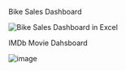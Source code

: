 Bike Sales Dashboard

![Bike Sales Dashboard in Excel](https://user-images.githubusercontent.com/119759258/205784821-3c41961d-add5-49a4-a9d2-81c2c673fa44.jpg)

IMDb Movie Dahsboard

![image](https://user-images.githubusercontent.com/119759258/219715965-e9611fa6-276e-47b1-9d3d-e05936c7e75d.png)
